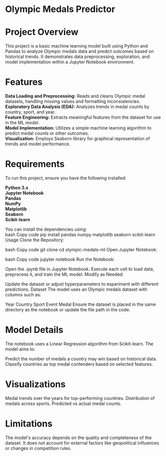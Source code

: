 # Olympic Medals Predictor
# Project Overview
This project is a basic machine learning model built using Python and Pandas to analyze Olympic medals data and predict outcomes based on historical trends. It demonstrates data preprocessing, exploration, and model implementation within a Jupyter Notebook environment.

# Features
**Data Loading and Preprocessing:** Reads and cleans Olympic medal datasets, handling missing values and formatting inconsistencies.<br>
**Exploratory Data Analysis (EDA):** Analyzes trends in medal counts by country, sport, and year.<br>
**Feature Engineering:** Extracts meaningful features from the dataset for use in the ML model.<br>
**Model Implementation:** Utilizes a simple machine learning algorithm to predict medal counts or other outcomes.<br>
**Visualization:** Employs Seaborn library for graphical representation of trends and model performance.<br>

# Requirements
To run this project, ensure you have the following installed:

**Python 3.x<br>
Jupyter Notebook<br>
Pandas<br>
NumPy<br>
Matplotlib<br>
Seaborn<br>
Scikit-learn**<br>

You can install the dependencies using:<br>
bash
Copy code
pip install pandas numpy matplotlib seaborn scikit-learn
Usage
Clone the Repository:

bash
Copy code
git clone <repository-link>
cd olympic-medals-ml
Open Jupyter Notebook:

bash
Copy code
jupyter notebook
Run the Notebook:

Open the .ipynb file in Jupyter Notebook.
Execute each cell to load data, preprocess it, and train the ML model.
Modify as Needed:

Update the dataset or adjust hyperparameters to experiment with different predictions.
Dataset
The model uses an Olympic medals dataset with columns such as:

Year
Country
Sport
Event
Medal
Ensure the dataset is placed in the same directory as the notebook or update the file path in the code.

# Model Details
The notebook uses a Linear Regression algorithm from Scikit-learn. The model aims to:

Predict the number of medals a country may win based on historical data.
Classify countries as top medal contenders based on selected features.
# Visualizations
Medal trends over the years for top-performing countries.
Distribution of medals across sports.
Predicted vs actual medal counts.
# Limitations
The model's accuracy depends on the quality and completeness of the dataset.
It does not account for external factors like geopolitical influences or changes in competition rules.
